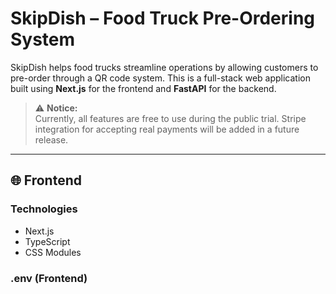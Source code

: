 # SkipDish – Food Truck Pre-Ordering System

SkipDish helps food trucks streamline operations by allowing customers to pre-order through a QR code system. This is a full-stack web application built using **Next.js** for the frontend and **FastAPI** for the backend.

> ⚠️ **Notice:**  
> Currently, all features are free to use during the public trial. Stripe integration for accepting real payments will be added in a future release.

---

## 🌐 Frontend

### Technologies
- Next.js
- TypeScript
- CSS Modules

### .env (Frontend)
